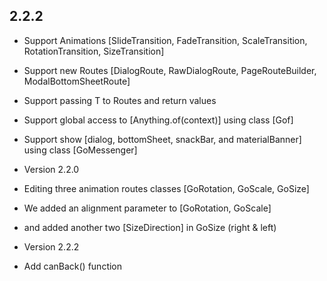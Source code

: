 ## 2.2.2

* Support Animations [SlideTransition, FadeTransition, ScaleTransition, RotationTransition,     SizeTransition]
* Support new Routes [DialogRoute, RawDialogRoute, PageRouteBuilder, ModalBottomSheetRoute]
* Support passing T to Routes and return values
* Support global access to [Anything.of(context)] using class [Gof]
* Support show [dialog, bottomSheet, snackBar, and materialBanner] using class [GoMessenger]

* Version 2.2.0
* Editing three animation routes classes [GoRotation, GoScale, GoSize]
* We added an alignment parameter to [GoRotation, GoScale]
* and added another two [SizeDirection] in GoSize (right & left)

* Version 2.2.2
* Add canBack() function
